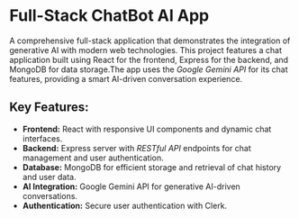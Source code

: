 

# Full-Stack ChatBot AI App

A comprehensive full-stack application that demonstrates the integration of generative AI with modern web technologies. This project features a chat application built using React for the frontend, Express for the backend, and MongoDB for data storage.The app uses the *Google Gemini API* for its chat features, providing a smart AI-driven conversation experience.



## Key Features:

- **Frontend:** React with responsive UI components and dynamic chat interfaces.
- **Backend:** Express server with *RESTful API* endpoints for chat management and user authentication.
- **Database:** MongoDB for efficient storage and retrieval of chat history and user data.
- **AI Integration:** Google Gemini API for generative AI-driven conversations.
- **Authentication:** Secure user authentication with Clerk.


